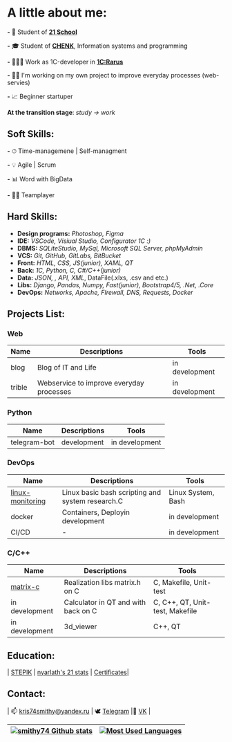 # A little about me:

**-** 🌱 Student of [**21 School**](https://21-school.ru)

**-** 🎓 Student of [**CHENK**](https://www.chenk.ru/ru/), Information systems and programming

**-** 👩🏼‍💼 Work as 1С-developer in [**1C:Rarus**](https://rarus.ru/)

**-** 🥷🏻 I'm working on my own project to improve everyday processes (web-servies)

**-** 📈 Beginner startuper

**At the transition stage**: *study -> work*

## **Soft Skills:**

**-** ⏱ Time-managemenе | Self-managment

**-** 💡 Agile | Scrum

**-** 📊 Word with BigData

**-** 🙏🏻 Teamplayer

## Hard Skills:

* **Design programs:** *Photoshop, Figma*
* **IDE:** *VSCode, Visiual Studio, Configurator 1С :)*
* **DBMS:** *SQLiteStudio, MySql, Microsoft SQL Server, phpMyAdmin*
* **VCS:** *Git, GitHub, GitLabs, BitBucket*
* **Front:** *HTML, CSS, JS(junior), XAML, QT*
* **Back:** *1C, Python, C, C#/C++(junior)*
* **Data:** *JSON, , API, XML*, DataFile(.xlxs, .csv and etc.)
* **Libs:** *Django, Pandas, Numpy, Fast(junior), Bootstrap4/5, .Net, .Core*
* **DevOps:** *Networks, Apache, FIrewall, DNS, Requests, Docker*

## Projects List:

### Web

| Name   | Descriptions                             | Tools          |
| ------ | ---------------------------------------- | -------------- |
| blog   | Blog of IT and Life                      | in development |
| trible | Webservice to improve everyday processes | in development |

### Python

| Name         | Descriptions | Tools          |
| ------------ | ------------ | -------------- |
| telegram-bot | development  | in development |

### DevOps

| Name                                                          | Descriptions                                     | Tools              |
| ------------------------------------------------------------- | ------------------------------------------------ | ------------------ |
| [linux-monitoring](https://github.com/smithy74/linux-monitoring) | Linux basic bash scripting and system research.C | Linux System, Bash |
| docker                                                        | Containers, Deployin development                 | in development     |
| CI/CD                                                         | -                                                | in development     |

### C/C++

| Name                                          | Descriptions                          | Tools                           |
| --------------------------------------------- | ------------------------------------- | ------------------------------- |
| [matrix-c](https://github.com/smithy74/matrix-c) | Realization libs matrix.h on C        | C, Makefile, Unit-test          |
| in development                                | Calculator in QT and with back on C | C, C++, QT, Unit-test, Makefile |
| in development                                | 3d_viewer                             | C++, QT                         |

## Education:

|  [STEPIK](https://stepik.org/users/518716069) | [nyarlath&#39;s 21 stats](https://edu.21-school.ru/profile/nyarlath@student.21-school.ru) | [Certificates](certificates/certificates.md)|

## Contact:

| 📫 kris74smithy@yandex.ru | 🕊 [Telegram](https://t.me/kkkkkristyusha) |📱 [VK](https://vk.com/kkkkkristyusha) |

| [![smithy74 Github stats](https://github-readme-stats.vercel.app/api?username=smithy74&count_private=true&show_icons=true&hide=contribs,issues&hide_border=true)](https://github.com/smithy74?tab=repositories) | [![Most Used Languages](https://github-readme-stats.vercel.app/api/top-langs/?username=smithy74&layout=compact&hide_border=true)](https://github.com/smithy74?tab=repositories) |
| ---------------------------------------------------------------------------------------------------------------------------------------------------------------------------------------------------------- | -------------------------------------------------------------------------------------------------------------------------------------------------------------------------- |
